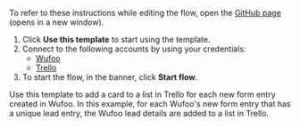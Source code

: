 To refer to these instructions while editing the flow, open the [GitHub page](https://github.com/ot4i/app-connect-templates/tree/main/resources/markdown/Add%20a%20card%20to%20a%20list%20in%20Trello%20for%20each%20new%20form%20entry%20created%20in%20Wufoo_instructions.md) (opens in a new window).

1. Click **Use this template** to start using the template.
2. Connect to the following accounts by using your credentials:
   - [Wufoo](https://ibm.biz/acwufoo)
   - [Trello](https://ibm.biz/actrello)
3. To start the flow, in the banner, click **Start flow**.


Use this template to add a card to a list in Trello for each new form entry created in Wufoo. In this example, for each Wufoo's new form entry that has a unique lead entry, the Wufoo lead details are added to a list in Trello.






